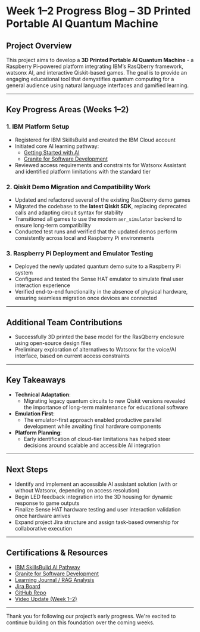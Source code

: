 # Week 1–2 Progress Blog – 3D Printed Portable AI Quantum Machine

## Project Overview

This project aims to develop a **3D Printed Portable AI Quantum Machine** - a Raspberry Pi-powered platform integrating IBM’s RasQberry framework, watsonx AI, and interactive Qiskit-based games. The goal is to provide an engaging educational tool that demystifies quantum computing for a general audience using natural language interfaces and gamified learning.

---

## Key Progress Areas (Weeks 1–2)

### 1. **IBM Platform Setup**

- Registered for IBM SkillsBuild and created the IBM Cloud account
- Initiated core AI learning pathway:
  - [Getting Started with AI](https://www.credly.com/badges/e693dfd6-4c73-472f-9917-c46db637d4d4/public_url)
  - [Granite for Software Development](https://skills.yourlearning.ibm.com/activity/MDL-567)
- Reviewed access requirements and constraints for Watsonx Assistant and identified platform limitations with the standard tier

### 2. **Qiskit Demo Migration and Compatibility Work**

- Updated and refactored several of the existing RasQberry demo games
- Migrated the codebase to the **latest Qiskit SDK**, replacing deprecated calls and adapting circuit syntax for stability
- Transitioned all games to use the modern `aer_simulator` backend to ensure long-term compatibility
- Conducted test runs and verified that the updated demos perform consistently across local and Raspberry Pi environments

### 3. **Raspberry Pi Deployment and Emulator Testing**

- Deployed the newly updated quantum demo suite to a Raspberry Pi system
- Configured and tested the Sense HAT emulator to simulate final user interaction experience
- Verified end-to-end functionality in the absence of physical hardware, ensuring seamless migration once devices are connected

---

## Additional Team Contributions

- Successfully 3D printed the base model for the RasQberry enclosure using open-source design files
- Preliminary exploration of alternatives to Watsonx for the voice/AI interface, based on current access constraints

---

## Key Takeaways

- **Technical Adaptation**:
  - Migrating legacy quantum circuits to new Qiskit versions revealed the importance of long-term maintenance for educational software
- **Emulation First**:
  - The emulator-first approach enabled productive parallel development while awaiting final hardware components
- **Platform Planning**:
  - Early identification of cloud-tier limitations has helped steer decisions around scalable and accessible AI integration

---

## Next Steps

- Identify and implement an accessible AI assistant solution (with or without Watsonx, depending on access resolution)
- Begin LED feedback integration into the 3D housing for dynamic response to game outputs
- Finalize Sense HAT hardware testing and user interaction validation once hardware arrives
- Expand project Jira structure and assign task-based ownership for collaborative execution

---

## Certifications & Resources

- [IBM SkillsBuild AI Pathway](https://www.credly.com/badges/e693dfd6-4c73-472f-9917-c46db637d4d4/public_url)
- [Granite for Software Development](https://skills.yourlearning.ibm.com/activity/MDL-567)
- [Learning Journal / RAG Analysis](https://docs.google.com/spreadsheets/d/1sF9Oc2OouF73Z6AvovJ69b6G2dEbBKRIfdPd3dAS7XI/edit?usp=sharing)
- [Jira Board](https://team9ibmquantum.atlassian.net/jira/software/projects/SCRUM/list?filter=updatedDate+%3E%3D+-1w&atlOrigin=eyJpIjoiZmNlMzgzNWFkNThjNDMzYjk1MmUwMTAzNDE0OGI2MWEiLCJwIjoiaiJ9)
- [GitHub Repo](https://github.com/EddieMoualek2003/ibm_imperial_qc/tree/main)
- [Video Update (Week 1–2)](https://github.com/NightRaven3142/Team9-IBMQuantumAIMachine/tree/main)

---

Thank you for following our project’s early progress. We're excited to continue building on this foundation over the coming weeks.
